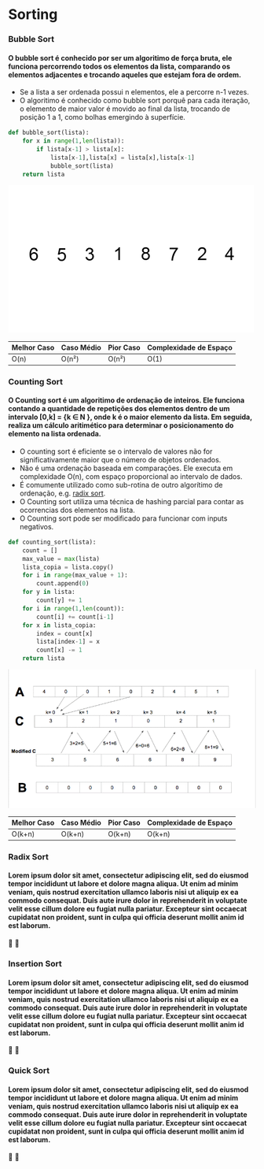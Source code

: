 # Sorting


### <a name="bubble"></a> Bubble Sort
#### O bubble sort é conhecido por ser um algoritimo de força bruta, ele funciona percorrendo todos os elementos da lista, comparando os elementos adjacentes e trocando aqueles que estejam fora de ordem. 

* Se a lista a ser ordenada possui n elementos, ele a percorre n-1 vezes.
* O algoritimo é conhecido como bubble sort porquê para cada iteração, o elemento de maior valor é movido ao final da lista, trocando de posição 1 a 1, como bolhas emergindo à superfície. 

```python
def bubble_sort(lista):
    for x in range(1,len(lista)):
        if lista[x-1] > lista[x]:
            lista[x-1],lista[x] = lista[x],lista[x-1]
            bubble_sort(lista)
    return lista
```

[bubble_sort]: https://github.com/fffeiip/Algoritimos-em-Python/raw/master/Sorting/assets/bubblesort.gif "Bubble Sort"

![Bubble Sort ][bubble_sort]


Melhor Caso| Caso Médio | Pior Caso | Complexidade de Espaço  
------- | ------- |----|-------
O(n) | O(n²) | O(n²) |O(1)


### <a name="counting"></a>Counting Sort


#### O Counting sort é um algoritimo de ordenação de inteiros. Ele funciona contando a quantidade de repetições dos elementos dentro de um intervalo [0,k] = {k ∈ N }, onde k é o maior elemento da lista. Em seguida, realiza um cálculo aritimético para determinar o posicionamento do elemento na lista ordenada.

* O counting sort é eficiente se o intervalo de valores não for significativamente maior que o número de objetos ordenados.
* Não é uma ordenação baseada em comparações. Ele executa em complexidade O(n), com espaço proporcional ao intervalo de dados.
* É comumente utilizado como sub-rotina de outro algorítimo de ordenação, e.g. [radix sort](#radix).
* O Counting sort utiliza uma técnica de hashing parcial para contar as ocorrencias dos elementos na lista.
* O Counting sort pode ser modificado para funcionar com inputs negativos.

```python 
def counting_sort(lista):
    count = []
    max_value = max(lista)
    lista_copia = lista.copy()
    for i in range(max_value + 1):
        count.append(0)    
    for y in lista:
        count[y] += 1
    for i in range(1,len(count)):
        count[i] += count[i-1]
    for x in lista_copia:
        index = count[x]
        lista[index-1] = x
        count[x] -= 1
    return lista
```

[counting_sort]: https://github.com/fffeiip/Algoritimos-em-Python/raw/master/Sorting/assets/countingsort.gif "Counting Sort"

![Couting Sort ][counting_sort]


Melhor Caso| Caso Médio | Pior Caso | Complexidade de Espaço  
------- | ------- |----|-------
O(k+n) | O(k+n) | O(k+n) |O(k+n)


### <a name="radix"></a> Radix Sort
#### Lorem ipsum dolor sit amet, consectetur adipiscing elit, sed do eiusmod tempor incididunt ut labore et dolore magna aliqua. Ut enim ad minim veniam, quis nostrud exercitation ullamco laboris nisi ut aliquip ex ea commodo consequat. Duis aute irure dolor in reprehenderit in voluptate velit esse cillum dolore eu fugiat nulla pariatur. Excepteur sint occaecat cupidatat non proident, sunt in culpa qui officia deserunt mollit anim id est laborum.

:construction: :construction:




### <a name="insertion"></a> Insertion Sort
#### Lorem ipsum dolor sit amet, consectetur adipiscing elit, sed do eiusmod tempor incididunt ut labore et dolore magna aliqua. Ut enim ad minim veniam, quis nostrud exercitation ullamco laboris nisi ut aliquip ex ea commodo consequat. Duis aute irure dolor in reprehenderit in voluptate velit esse cillum dolore eu fugiat nulla pariatur. Excepteur sint occaecat cupidatat non proident, sunt in culpa qui officia deserunt mollit anim id est laborum.

:construction: :construction:

### <a name="quick"></a> Quick Sort
#### Lorem ipsum dolor sit amet, consectetur adipiscing elit, sed do eiusmod tempor incididunt ut labore et dolore magna aliqua. Ut enim ad minim veniam, quis nostrud exercitation ullamco laboris nisi ut aliquip ex ea commodo consequat. Duis aute irure dolor in reprehenderit in voluptate velit esse cillum dolore eu fugiat nulla pariatur. Excepteur sint occaecat cupidatat non proident, sunt in culpa qui officia deserunt mollit anim id est laborum.

:construction: :construction:
